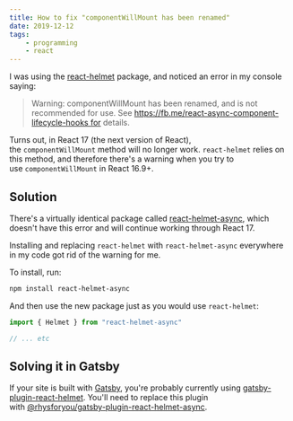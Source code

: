 ```yaml
---
title: How to fix "componentWillMount has been renamed"
date: 2019-12-12
tags:
    - programming
    - react
---
```

I was using the [react-helmet](https://npm.im/react-helmet) package, and noticed an error in my console saying:

> Warning: componentWillMount has been renamed, and is not recommended for use. See https://fb.me/react-async-component-lifecycle-hooks for details.

Turns out, in React 17 (the next version of React), the `componentWillMount` method will no longer work. `react-helmet` relies on this method, and therefore there's a warning when you try to use `componentWillMount` in React 16.9+.

## Solution

There's a virtually identical package called [react-helmet-async](https://npm.im/react-helmet-async), which doesn't have this error and will continue working through React 17.

Installing and replacing `react-helmet` with `react-helmet-async` everywhere in my code got rid of the warning for me.

To install, run:

```bash
npm install react-helmet-async
```

And then use the new package just as you would use `react-helmet`:

```javascript
import { Helmet } from "react-helmet-async"

// ... etc
```

## Solving it in Gatsby

If your site is built with [Gatsby](https://gatsbyjs.org/), you're probably currently using [gatsby-plugin-react-helmet](https://www.gatsbyjs.org/packages/gatsby-plugin-react-helmet/). You'll need to replace this plugin with [@rhysforyou/gatsby-plugin-react-helmet-async](https://www.gatsbyjs.org/packages/@rhysforyou/gatsby-plugin-react-helmet-async).
